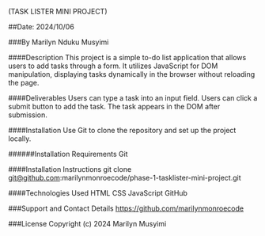 (TASK LISTER MINI PROJECT)

##Date: 2024/10/06

###By Marilyn Nduku Musyimi

####Description
This project is a simple to-do list application that allows users to add tasks through a form. It utilizes JavaScript for DOM manipulation, displaying tasks dynamically in the browser without reloading the page.

####Deliverables
Users can type a task into an input field.
Users can click a submit button to add the task.
The task appears in the DOM after submission.

####Installation
Use Git to clone the repository and set up the project locally.

######Installation Requirements
Git

####Installation Instructions
git clone git@github.com:marilynmonroecode/phase-1-tasklister-mini-project.git

####Technologies Used
HTML
CSS
JavaScript
GitHub

###Support and Contact Details
https://github.com/marilynmonroecode

###License
Copyright (c) 2024 Marilyn Musyimi
